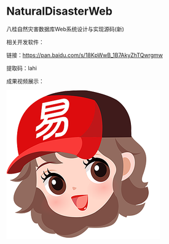 # NaturalDisasterWeb
八桂自然灾害数据库Web系统设计与实现源码(新)

相关开发软件：

链接：https://pan.baidu.com/s/18KpWwB_1B7AkyZhTQwrgmw 

提取码：lahi

成果视频展示：



![image](https://github.com/huangrong210/NaturalDisasterWeb/blob/master/ProductImgs/xiaoyi.jpg)
